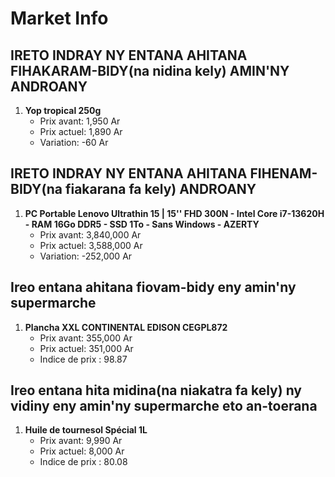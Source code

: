 # Market Info

## IRETO INDRAY NY ENTANA AHITANA FIHAKARAM-BIDY(na nidina kely) AMIN'NY ANDROANY

1. **Yop tropical 250g**
   - Prix avant: 1,950 Ar
   - Prix actuel: 1,890 Ar
   - Variation: -60 Ar

## IRETO INDRAY NY ENTANA AHITANA FIHENAM-BIDY(na fiakarana fa kely) ANDROANY

1. **PC Portable Lenovo Ultrathin 15 | 15'' FHD 300N - Intel Core i7-13620H - RAM 16Go DDR5 - SSD 1To - Sans Windows - AZERTY**
   - Prix avant: 3,840,000 Ar
   - Prix actuel: 3,588,000 Ar
   - Variation: -252,000 Ar

## Ireo entana ahitana fiovam-bidy eny amin'ny supermarche

1. **Plancha XXL CONTINENTAL EDISON CEGPL872**
   - Prix avant: 355,000 Ar
   - Prix actuel: 351,000 Ar
   - Indice de prix : 98.87

## Ireo entana hita midina(na niakatra fa kely) ny vidiny eny amin'ny supermarche eto an-toerana

1. **Huile de tournesol Spécial 1L**
   - Prix avant: 9,990 Ar
   - Prix actuel: 8,000 Ar
   - Indice de prix : 80.08

